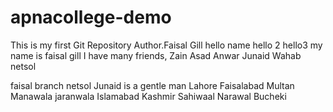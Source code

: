 # apnacollege-demo
This is my first Git Repository
Author.Faisal Gill
hello name
hello 2 
hello3
my name is faisal gill
I have many friends,
Zain
Asad
Anwar
Junaid 
Wahab
netsol

faisal branch netsol
Junaid is a gentle man
Lahore
Faisalabad
Multan
Manawala
jaranwala
Islamabad
Kashmir
Sahiwaal
Narawal
Bucheki